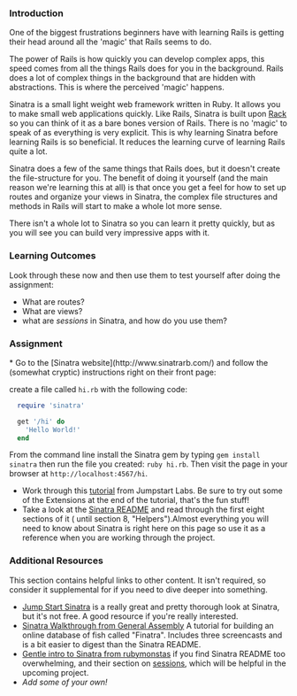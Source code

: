 ### Introduction
One of the biggest frustrations beginners have with learning Rails is getting their head around all the 'magic' that Rails seems to do.

The power of Rails is how quickly you can develop complex apps, this speed comes from all the things Rails does for you in the background. Rails does a lot of complex things in the background that are hidden with abstractions. This is where the perceived 'magic' happens.

Sinatra is a small light weight web framework written in Ruby. It allows you to make small web applications quickly. Like Rails, Sinatra is built upon [Rack](http://rack.github.io/) so you can think of it as a bare bones version of Rails. There is no 'magic' to speak of as everything is very explicit. This is why learning Sinatra before learning Rails is so beneficial. It reduces the learning curve of learning Rails quite a lot.

Sinatra does a few of the same things that Rails does, but it doesn't create the file-structure for you.  The benefit of doing it yourself (and the main reason we're learning this at all) is that once you get a feel for how to set up routes and organize your views in Sinatra, the complex file structures and methods in Rails will start to make a whole lot more sense.

There isn't a whole lot to Sinatra so you can learn it pretty quickly, but as you will see you can build very impressive apps with it.

### Learning Outcomes
Look through these now and then use them to test yourself after doing the assignment:

* What are routes?
* What are views?
* what are _sessions_ in Sinatra, and how do you use them?

### Assignment

<div class="lesson-content__panel" markdown="1">
* Go to the [Sinatra website](http://www.sinatrarb.com/) and follow the (somewhat cryptic) instructions right on their front page:

create a file called `hi.rb` with the following code:

~~~ruby
  require 'sinatra'

  get '/hi' do
    'Hello World!'
  end
~~~

From the command line install the Sinatra gem by typing `gem install sinatra` then run the file you created: `ruby hi.rb`. Then visit the page in your browser at `http://localhost:4567/hi`.

* Work through this [tutorial](http://tutorials.jumpstartlab.com/projects/web_guesser.html) from Jumpstart Labs. Be sure to try out some of the Extensions at the end of the tutorial, that's the fun stuff!
* Take a look at the [Sinatra README](http://www.sinatrarb.com/intro.html) and read through the first eight sections of it ( until section 8, "Helpers").Almost everything you will need to know about Sinatra is right here on this page so use it as a reference when you are working through the project.

</div>

### Additional Resources
This section contains helpful links to other content. It isn't required, so consider it supplemental for if you need to dive deeper into something.

* [Jump Start Sinatra](https://www.sitepoint.com/store/jump-start-sinatra/) is a really great and pretty thorough look at Sinatra, but it's not free.  A good resource if you're really interested.
* [Sinatra Walkthrough from General Assembly](https://github.com/ga-wdi-lessons/sinatra-walkthrough) A tutorial for building an online database of fish called "Finatra". Includes three screencasts and is a bit easier to digest than the Sinatra README.  
* [Gentle intro to Sinatra from rubymonstas](http://webapps-for-beginners.rubymonstas.org/sinatra.html) if you find Sinatra README too overwhelming, and their section on [sessions](http://webapps-for-beginners.rubymonstas.org/sessions.html), which will be helpful in the upcoming project.
* *Add some of your own!*
